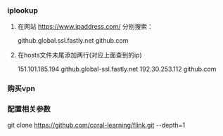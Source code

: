 ### iplookup
1. 在网站 https://www.ipaddress.com/ 分别搜索：

    github.global.ssl.fastly.net
    github.com

2. 在hosts文件末尾添加两行(对应上面查到的ip)

    151.101.185.194 github.global-ssl.fastly.net
    192.30.253.112 github.com

### 购买vpn

###  配置相关参数
git clone  https://github.com/coral-learning/flink.git --depth=1
